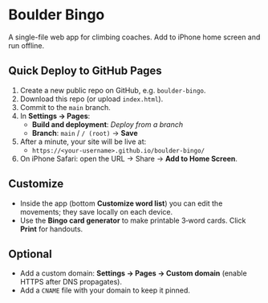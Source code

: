 # Boulder Bingo

A single-file web app for climbing coaches. Add to iPhone home screen and run offline.

## Quick Deploy to GitHub Pages

1. Create a new public repo on GitHub, e.g. `boulder-bingo`.
2. Download this repo (or upload `index.html`).
3. Commit to the `main` branch.
4. In **Settings → Pages**:
   - **Build and deployment**: *Deploy from a branch*
   - **Branch**: `main` / `/ (root)` → **Save**
5. After a minute, your site will be live at:
   - `https://<your-username>.github.io/boulder-bingo/`
6. On iPhone Safari: open the URL → Share → **Add to Home Screen**.

## Customize

- Inside the app (bottom **Customize word list**) you can edit the movements; they save locally on each device.
- Use the **Bingo card generator** to make printable 3‑word cards. Click **Print** for handouts.

## Optional
- Add a custom domain: **Settings → Pages → Custom domain** (enable HTTPS after DNS propagates).
- Add a `CNAME` file with your domain to keep it pinned.
